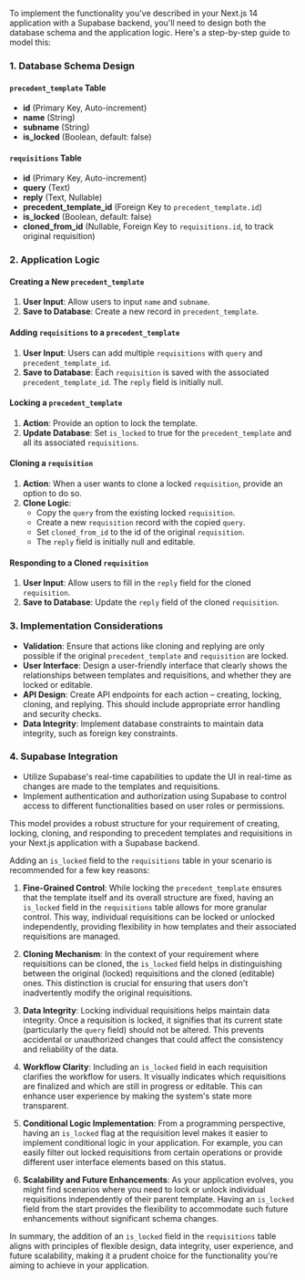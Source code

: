 To implement the functionality you've described in your Next.js 14 application with a Supabase backend, you'll need to design both the database schema and the application logic. Here's a step-by-step guide to model this:

### **1. Database Schema Design**

#### `precedent_template` Table

- **id** (Primary Key, Auto-increment)
- **name** (String)
- **subname** (String)
- **is_locked** (Boolean, default: false)

#### `requisitions` Table

- **id** (Primary Key, Auto-increment)
- **query** (Text)
- **reply** (Text, Nullable)
- **precedent_template_id** (Foreign Key to `precedent_template.id`)
- **is_locked** (Boolean, default: false)
- **cloned_from_id** (Nullable, Foreign Key to `requisitions.id`, to track original requisition)

### **2. Application Logic**

#### Creating a New `precedent_template`

1. **User Input**: Allow users to input `name` and `subname`.
2. **Save to Database**: Create a new record in `precedent_template`.

#### Adding `requisitions` to a `precedent_template`

1. **User Input**: Users can add multiple `requisitions` with `query` and `precedent_template_id`.
2. **Save to Database**: Each `requisition` is saved with the associated `precedent_template_id`. The `reply` field is initially null.

#### Locking a `precedent_template`

1. **Action**: Provide an option to lock the template.
2. **Update Database**: Set `is_locked` to true for the `precedent_template` and all its associated `requisitions`.

#### Cloning a `requisition`

1. **Action**: When a user wants to clone a locked `requisition`, provide an option to do so.
2. **Clone Logic**:
   - Copy the `query` from the existing locked `requisition`.
   - Create a new `requisition` record with the copied `query`.
   - Set `cloned_from_id` to the id of the original `requisition`.
   - The `reply` field is initially null and editable.

#### Responding to a Cloned `requisition`

1. **User Input**: Allow users to fill in the `reply` field for the cloned `requisition`.
2. **Save to Database**: Update the `reply` field of the cloned `requisition`.

### **3. Implementation Considerations**

- **Validation**: Ensure that actions like cloning and replying are only possible if the original `precedent_template` and `requisition` are locked.
- **User Interface**: Design a user-friendly interface that clearly shows the relationships between templates and requisitions, and whether they are locked or editable.
- **API Design**: Create API endpoints for each action – creating, locking, cloning, and replying. This should include appropriate error handling and security checks.
- **Data Integrity**: Implement database constraints to maintain data integrity, such as foreign key constraints.

### **4. Supabase Integration**

- Utilize Supabase's real-time capabilities to update the UI in real-time as changes are made to the templates and requisitions.
- Implement authentication and authorization using Supabase to control access to different functionalities based on user roles or permissions.

This model provides a robust structure for your requirement of creating, locking, cloning, and responding to precedent templates and requisitions in your Next.js application with a Supabase backend.

Adding an `is_locked` field to the `requisitions` table in your scenario is recommended for a few key reasons:

1. **Fine-Grained Control**: While locking the `precedent_template` ensures that the template itself and its overall structure are fixed, having an `is_locked` field in the `requisitions` table allows for more granular control. This way, individual requisitions can be locked or unlocked independently, providing flexibility in how templates and their associated requisitions are managed.

2. **Cloning Mechanism**: In the context of your requirement where requisitions can be cloned, the `is_locked` field helps in distinguishing between the original (locked) requisitions and the cloned (editable) ones. This distinction is crucial for ensuring that users don't inadvertently modify the original requisitions.

3. **Data Integrity**: Locking individual requisitions helps maintain data integrity. Once a requisition is locked, it signifies that its current state (particularly the `query` field) should not be altered. This prevents accidental or unauthorized changes that could affect the consistency and reliability of the data.

4. **Workflow Clarity**: Including an `is_locked` field in each requisition clarifies the workflow for users. It visually indicates which requisitions are finalized and which are still in progress or editable. This can enhance user experience by making the system's state more transparent.

5. **Conditional Logic Implementation**: From a programming perspective, having an `is_locked` flag at the requisition level makes it easier to implement conditional logic in your application. For example, you can easily filter out locked requisitions from certain operations or provide different user interface elements based on this status.

6. **Scalability and Future Enhancements**: As your application evolves, you might find scenarios where you need to lock or unlock individual requisitions independently of their parent template. Having an `is_locked` field from the start provides the flexibility to accommodate such future enhancements without significant schema changes.

In summary, the addition of an `is_locked` field in the `requisitions` table aligns with principles of flexible design, data integrity, user experience, and future scalability, making it a prudent choice for the functionality you're aiming to achieve in your application.

